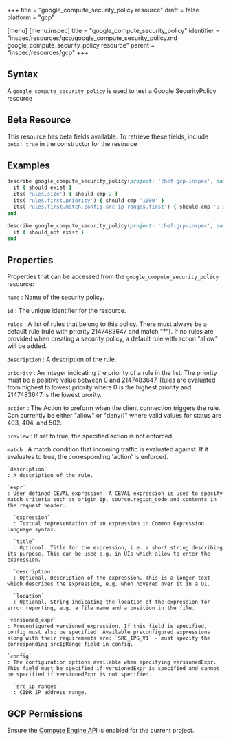 +++
title = "google_compute_security_policy resource"
draft = false
platform = "gcp"

[menu]
  [menu.inspec]
    title = "google_compute_security_policy"
    identifier = "inspec/resources/gcp/google_compute_security_policy.md google_compute_security_policy resource"
    parent = "inspec/resources/gcp"
+++

## Syntax

A `google_compute_security_policy` is used to test a Google SecurityPolicy resource

## Beta Resource

This resource has beta fields available. To retrieve these fields, include `beta: true` in the constructor for the resource

## Examples

```ruby
describe google_compute_security_policy(project: 'chef-gcp-inspec', name: 'sec-policy') do
  it { should exist }
  its('rules.size') { should cmp 2 }
  its('rules.first.priority') { should cmp '1000' }
  its('rules.first.match.config.src_ip_ranges.first') { should cmp '9.9.9.0/24' }
end

describe google_compute_security_policy(project: 'chef-gcp-inspec', name: 'nonexistent') do
  it { should_not exist }
end
```

## Properties

Properties that can be accessed from the `google_compute_security_policy` resource:

`name`
: Name of the security policy.

`id`
: The unique identifier for the resource.

`rules`
: A list of rules that belong to this policy. There must always be a default rule (rule with priority 2147483647 and match "\*"). If no rules are provided when creating a security policy, a default rule with action "allow" will be added.

`description`
: A description of the rule.

`priority`
: An integer indicating the priority of a rule in the list. The priority must be a positive value between 0 and 2147483647. Rules are evaluated from highest to lowest priority where 0 is the highest priority and 2147483647 is the lowest prority.

`action`
: The Action to preform when the client connection triggers the rule. Can currently be either "allow" or "deny()" where valid values for status are 403, 404, and 502.

`preview`
: If set to true, the specified action is not enforced.

`match`
: A match condition that incoming traffic is evaluated against. If it evaluates to true, the corresponding 'action' is enforced.

    `description`
    : A description of the rule.

    `expr`
    : User defined CEVAL expression. A CEVAL expression is used to specify match criteria such as origin.ip, source.region_code and contents in the request header.

      `expression`
      : Textual representation of an expression in Common Expression Language syntax.

      `title`
      : Optional. Title for the expression, i.e. a short string describing its purpose. This can be used e.g. in UIs which allow to enter the expression.

      `description`
      : Optional. Description of the expression. This is a longer text which describes the expression, e.g. when hovered over it in a UI.

      `location`
      : Optional. String indicating the location of the expression for error reporting, e.g. a file name and a position in the file.

    `versioned_expr`
    : Preconfigured versioned expression. If this field is specified, config must also be specified. Available preconfigured expressions along with their requirements are: `SRC_IPS_V1` - must specify the corresponding srcIpRange field in config.

    `config`
    : The configuration options available when specifying versionedExpr. This field must be specified if versionedExpr is specified and cannot be specified if versionedExpr is not specified.

      `src_ip_ranges`
      : CIDR IP address range.

## GCP Permissions

Ensure the [Compute Engine API](https://console.cloud.google.com/apis/library/compute.googleapis.com/) is enabled for the current project.
